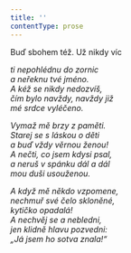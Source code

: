 ```yaml
---
title: ''
contentType: prose
---
```


<section>

Buď sbohem též. Už nikdy víc

_ti nepohlédnu do zornic  
a neřeknu tvé jméno.  
A kéž se nikdy nedozvíš,  
čím bylo navždy, navždy již  
mé srdce vyléčeno._

</section>

<section>

_Vymaž mě brzy z paměti.  
Starej se s láskou o děti  
a buď vždy věrnou ženou!  
A nečti, co jsem kdysi psal,  
a neruš v spánku dál a dál  
mou duši usouženou._

</section>

<section>

_A když mě někdo vzpomene,  
nechmuř své čelo skloněné,  
kytičko opadalá!  
A nechvěj se a nebledni,  
jen klidně hlavu pozvedni:  
„Já jsem ho sotva znala!“_

</section>
